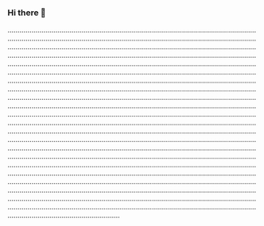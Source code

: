 ### Hi there 👋

................................................................................................................................................................................................................................................................................................................................................................................................................................................................................................................................................................................................................................................................................................................................................................................................................................................................................................................................................................................................................................................................................................................................................................................................................................................................................................................................................................................................................................................................................................................................................................................................................................................................................................................................................................................................................................................................................................................................................................................................................................................................................................................................................................................................................................................................................................................................................................................................................................................................................................................................................................................................................................................................................................................................................................................................................................................................................................